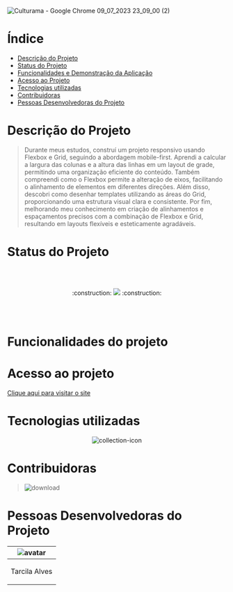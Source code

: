 


![Culturama - Google Chrome 09_07_2023 23_09_00 (2)](https://github.com/Tarcilalves/culturama/assets/107896645/1c71c077-8b98-4d37-8dfa-8850d457920a)





# Índice
* [Descrição do Projeto](#descrição-do-projeto)
* [Status do Projeto](#status-do-Projeto)
* [Funcionalidades e Demonstração da Aplicação](#funcionalidades-e-demonstração-da-aplicação)
* [Acesso ao Projeto](#acesso-ao-projeto)
* [Tecnologias utilizadas](#tecnologias-utilizadas)
* [Contribuidoras](#contribuidoras)
* [Pessoas Desenvolvedoras do Projeto](#pessoas-desenvolvedoras)

# Descrição do Projeto


>Durante meus estudos, construí um projeto responsivo usando Flexbox e Grid, seguindo a abordagem mobile-first. Aprendi a calcular a largura das colunas e a altura das linhas em um layout de grade, permitindo uma organização eficiente do conteúdo. Também compreendi como o Flexbox permite a alteração de eixos, facilitando o alinhamento de elementos em diferentes direções. Além disso, descobri como desenhar templates utilizando as áreas do Grid, proporcionando uma estrutura visual clara e consistente. Por fim, melhorando meu conhecimento em criação de alinhamentos e espaçamentos precisos com a combinação de Flexbox e Grid, resultando em layouts flexíveis e esteticamente agradáveis.
# Status do Projeto
<br><br>

<p align="center">  :construction: <img src="https://img.shields.io/badge/<STATUS>- em desenvolvimento -<COLOR>"> :construction: </p>

<br><br>

# Funcionalidades do projeto


<div align="center">













</div>





# Acesso ao projeto

[Clique aqui para visitar o site](https://tarcilalves.github.io/AluraPlus/)





# Tecnologias utilizadas

<div align="center">

![collection-icon](https://github.com/Tarcilalves/AluraPlus/assets/107896645/cd336101-8a6d-47b3-9142-cfbf39b036d7)

</div>





# Contribuidoras

> ![download](https://github.com/Tarcilalves/AluraPlus/assets/107896645/b68db294-fc5a-4349-b52b-da92241b7c67)



# Pessoas Desenvolvedoras do Projeto

| ![avatar](https://user-images.githubusercontent.com/107896645/235791608-5f4b93d5-017c-402f-bef2-c262fa1b1f0c.png)  |
| ------------- |
| <p align="center">Tarcila Alves</p> | 




